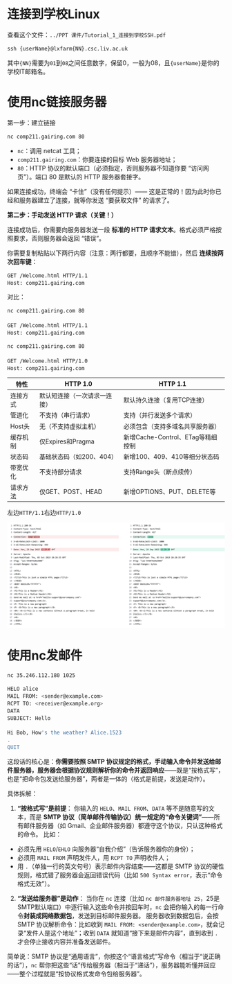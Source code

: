 # 连接到学校Linux

查看这个文件：`../PPT 课件/Tutorial_1_连接到学校SSH.pdf`

```cmd
ssh {userName}@lxfarm{NN}.csc.liv.ac.uk
```

其中`{NN}`需要为`01`到`08`之间任意数字，保留0，一般为08，且`{userName}`是你的学校IT邮箱名。

# 使用nc链接服务器



第一步：建立链接

```bash
nc comp211.gairing.com 80
```

- `nc`：调用 netcat 工具；
- `comp211.gairing.com`：你要连接的目标 Web 服务器地址；
- `80`：HTTP 协议的默认端口（必须指定，否则服务器不知道你要 “访问网页”）。端口 80 是默认的 HTTP 服务器套接字。

如果连接成功，终端会 “卡住”（没有任何提示）—— 这是正常的！因为此时你已经和服务器建立了连接，就等你发送 “要获取文件” 的请求了。

**第二步：手动发送 HTTP 请求（关键！）**

连接成功后，你需要向服务器发送一段 **标准的 HTTP 请求文本**。格式必须严格按照要求，否则服务器会返回 “错误”。

你需要复制粘贴以下两行内容（注意：两行都要，且顺序不能错），然后 **连续按两次回车键**：

```bash
GET /Welcome.html HTTP/1.1
Host: comp211.gairing.com
```



对比：

```bash
nc comp211.gairing.com 80

GET /Welcome.html HTTP/1.1
Host: comp211.gairing.com
```



```bash
nc comp211.gairing.com 80

GET /Welcome.html HTTP/1.0
Host: comp211.gairing.com
```





| 特性 | HTTP 1.0 | HTTP 1.1|
| -------- | ---------------------------- | --------------------------------- |
| 连接方式 | 默认短连接（一次请求一连接） | 默认持久连接（复用TCP连接） |
| 管道化 | 不支持（串行请求） | 支持（并行发送多个请求）|
| Host头 | 无（不支持虚拟主机） | 必须包含（支持多域名共享服务器）|
| 缓存机制 | 仅Expires和Pragma| 新增Cache-Control、ETag等精细控制 |
| 状态码 | 基础状态码（如200、404） | 新增100、409、410等细分状态码 |
| 带宽优化 | 不支持部分请求 | 支持Range头（断点续传） |
| 请求方法 | 仅GET、POST、HEAD| 新增OPTIONS、PUT、DELETE等|

左边`HTTP/1.1`右边`HTTP/1.0`

![image-20250929133143835](./imageResource/image-20250929133143835.png)

# 使用nc发邮件

```bash
nc 35.246.112.180 1025
```



```bash
HELO alice
MAIL FROM: <sender@example.com>
RCPT TO: <receiver@example.org>
DATA
SUBJECT: Hello

Hi Bob, How's the weather? Alice.1523
.
QUIT
```



这段话的核心是：**你需要按照 SMTP 协议规定的格式，手动输入命令并发送给邮件服务器，服务器会根据协议规则解析你的命令并返回响应**——既是“按格式写”，也是“把命令包发送给服务器”，两者是一体的（格式是前提，发送是动作）。


具体拆解：
1. **“按格式写”是前提**：
 你输入的 `HELO`、`MAIL FROM`、`DATA` 等不是随意写的文本，而是 **SMTP 协议（简单邮件传输协议）统一规定的“命令关键词”**——所有邮件服务器（如 Gmail、企业邮件服务器）都遵守这个协议，只认这种格式的命令。
    比如：
 - 必须先用 `HELO`/`EHLO` 向服务器“自我介绍”（告诉服务器你的身份）；
 - 必须用 `MAIL FROM` 声明发件人，用 `RCPT TO` 声明收件人；
 - 用 `.`（单独一行的英文句号）表示邮件内容结束——这都是 SMTP 协议的硬性规则，格式错了服务器会返回错误代码（比如 `500 Syntax error`，表示“命令格式无效”）。


2. **“发送给服务器”是动作**：
 当你在 `nc` 连接（比如 `nc 邮件服务器地址 25`，25是SMTP默认端口）中逐行输入这些命令并按回车时，`nc` 会把你输入的每一行命令**封装成网络数据包**，发送到目标邮件服务器。
    服务器收到数据包后，会按 SMTP 协议解析命令：比如收到 `MAIL FROM: <sender@example.com>`，就会记录“发件人是这个地址”；收到 `DATA` 就知道“接下来是邮件内容”，直到收到 `.` 才会停止接收内容并准备发送邮件。


简单说：SMTP 协议是“通用语言”，你按这个“语言格式”写命令（相当于“说正确的话”），`nc` 帮你把这些“话”传给服务器（相当于“递话”），服务器能听懂并回应——整个过程就是“按协议格式发命令包给服务器”。

















































































